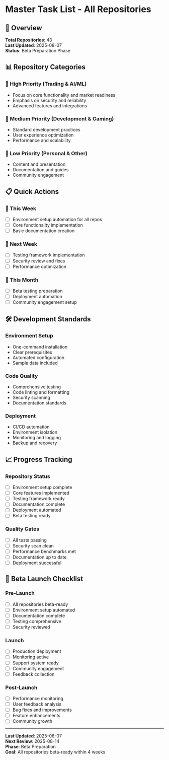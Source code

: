 # Master Task List - All Repositories

## 🎯 **Overview**

**Total Repositories**: 43  
**Last Updated**: 2025-08-07  
**Status**: Beta Preparation Phase

## 📊 **Repository Categories**

### **🚀 High Priority (Trading & AI/ML)**
- Focus on core functionality and market readiness
- Emphasis on security and reliability
- Advanced features and integrations

### **🔧 Medium Priority (Development & Gaming)**
- Standard development practices
- User experience optimization
- Performance and scalability

### **📝 Low Priority (Personal & Other)**
- Content and presentation
- Documentation and guides
- Community engagement

## 📋 **Quick Actions**

### **🔄 This Week**
- [ ] Environment setup automation for all repos
- [ ] Core functionality implementation
- [ ] Basic documentation creation

### **📅 Next Week**
- [ ] Testing framework implementation
- [ ] Security review and fixes
- [ ] Performance optimization

### **🎯 This Month**
- [ ] Beta testing preparation
- [ ] Deployment automation
- [ ] Community engagement setup

## 🛠️ **Development Standards**

### **Environment Setup**
- One-command installation
- Clear prerequisites
- Automated configuration
- Sample data included

### **Code Quality**
- Comprehensive testing
- Code linting and formatting
- Security scanning
- Documentation standards

### **Deployment**
- CI/CD automation
- Environment isolation
- Monitoring and logging
- Backup and recovery

## 📈 **Progress Tracking**

### **Repository Status**
- [ ] Environment setup complete
- [ ] Core features implemented
- [ ] Testing framework ready
- [ ] Documentation complete
- [ ] Deployment automated
- [ ] Beta testing ready

### **Quality Gates**
- [ ] All tests passing
- [ ] Security scan clean
- [ ] Performance benchmarks met
- [ ] Documentation up to date
- [ ] Deployment successful

## 🚀 **Beta Launch Checklist**

### **Pre-Launch**
- [ ] All repositories beta-ready
- [ ] Environment setup automated
- [ ] Documentation complete
- [ ] Testing comprehensive
- [ ] Security reviewed

### **Launch**
- [ ] Production deployment
- [ ] Monitoring active
- [ ] Support system ready
- [ ] Community engagement
- [ ] Feedback collection

### **Post-Launch**
- [ ] Performance monitoring
- [ ] User feedback analysis
- [ ] Bug fixes and improvements
- [ ] Feature enhancements
- [ ] Community growth

---

**Last Updated**: 2025-08-07  
**Next Review**: 2025-08-14  
**Phase**: Beta Preparation  
**Goal**: All repositories beta-ready within 4 weeks
